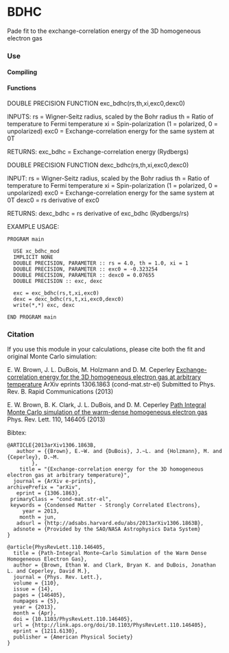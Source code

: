 BDHC
====

Pade fit to the exchange-correlation energy of the 3D homogeneous electron gas

### Use

#### Compiling

#### Functions

DOUBLE PRECISION FUNCTION exc_bdhc(rs,th,xi,exc0,dexc0)

INPUTS:
    rs = Wigner-Seitz radius, scaled by the Bohr radius
    th = Ratio of temperature to Fermi temperature
    xi = Spin-polarization (1 = polarized, 0 = unpolarized)
    exc0 = Exchange-correlation energy for the same system at 0T

RETURNS:
    exc_bdhc = Exchange-correlation energy (Rydbergs)


DOUBLE PRECISION FUNCTION dexc_bdhc(rs,th,xi,exc0,dexc0)

INPUT:
    rs = Wigner-Seitz radius, scaled by the Bohr radius
    th = Ratio of temperature to Fermi temperature
    xi = Spin-polarization (1 = polarized, 0 = unpolarized)
    exc0 = Exchange-correlation energy for the same system at 0T
    dexc0 = rs derivative of exc0

RETURNS:
    dexc_bdhc = rs derivative of exc_bdhc (Rydbergs/rs)

EXAMPLE USAGE:

    PROGRAM main

      USE xc_bdhc_mod
      IMPLICIT NONE
      DOUBLE PRECISION, PARAMETER :: rs = 4.0, th = 1.0, xi = 1
      DOUBLE PRECISION, PARAMETER :: exc0 = -0.323254
      DOUBLE PRECISION, PARAMETER :: dexc0 = 0.07655
      DOUBLE PRECISION :: exc, dexc

      exc = exc_bdhc(rs,t,xi,exc0)
      dexc = dexc_bdhc(rs,t,xi,exc0,dexc0)
      write(*,*) exc, dexc

    END PROGRAM main

### Citation

If you use this module in your calculations, please cite both the fit and original Monte Carlo simulation:

  E. W. Brown, J. L. DuBois, M. Holzmann and D. M. Ceperley
  [Exchange-correlation energy for the 3D homogeneous electron gas at arbitrary temperature](http://arxiv.org/abs/1306.1863)
  ArXiv eprints 1306.1863 (cond-mat.str-el)
  Submitted to Phys. Rev. B. Rapid Communications (2013)

  E. W. Brown, B. K. Clark, J. L. DuBois, and D. M. Ceperley
  [Path Integral Monte Carlo simulation of the warm-dense homogeneous electron gas](http://prl.aps.org/abstract/PRL/v110/i14/e146405)  
  Phys. Rev. Lett. 110, 146405 (2013)

Bibtex:

    @ARTICLE{2013arXiv1306.1863B,
       author = {{Brown}, E.~W. and {DuBois}, J.~L. and {Holzmann}, M. and {Ceperley}, D.~M.
            },
        title = "{Exchange-correlation energy for the 3D homogeneous electron gas at arbitrary temperature}",
      journal = {ArXiv e-prints},
    archivePrefix = "arXiv",
       eprint = {1306.1863},
     primaryClass = "cond-mat.str-el",
     keywords = {Condensed Matter - Strongly Correlated Electrons},
         year = 2013,
        month = jun,
       adsurl = {http://adsabs.harvard.edu/abs/2013arXiv1306.1863B},
      adsnote = {Provided by the SAO/NASA Astrophysics Data System}
    }

    @article{PhysRevLett.110.146405,
      title = {Path-Integral Monte~Carlo Simulation of the Warm Dense Homogeneous Electron Gas},
      author = {Brown, Ethan W. and Clark, Bryan K. and DuBois, Jonathan L. and Ceperley, David M.},
      journal = {Phys. Rev. Lett.},
      volume = {110},
      issue = {14},
      pages = {146405},
      numpages = {5},
      year = {2013},
      month = {Apr},
      doi = {10.1103/PhysRevLett.110.146405},
      url = {http://link.aps.org/doi/10.1103/PhysRevLett.110.146405},
      eprint = {1211.6130},
      publisher = {American Physical Society}
    }

